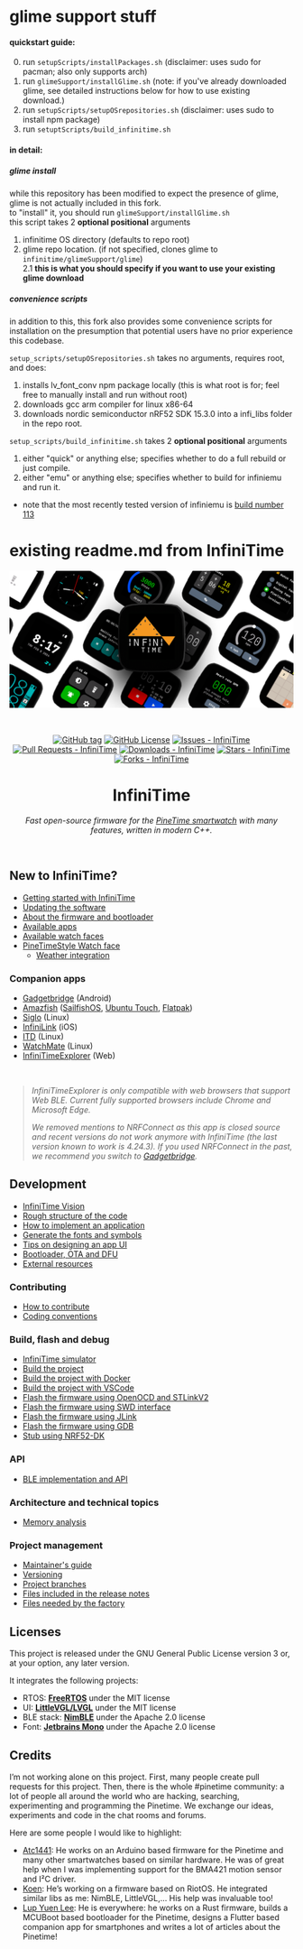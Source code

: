 # glime support stuff
#### quickstart guide:
0. run `setupScripts/installPackages.sh` (disclaimer: uses sudo for pacman; also only supports arch)
1. run `glimeSupport/installGlime.sh` (note: if you've already downloaded glime, see detailed instructions below for how to use existing download.)
2. run `setupScripts/setupOSrepositories.sh` (disclaimer: uses sudo to install npm package)
2. run `setuptScripts/build_infinitime.sh`

#### in detail:
##### glime install
while this repository has been modified to expect the presence of glime, glime is not actually included in this fork.  
to "install" it, you should run `glimeSupport/installGlime.sh`  
this script takes 2 **optional positional** arguments  
1. infinitime OS directory (defaults to repo root)
2. glime repo location. (if not specified, clones glime to `infinitime/glimeSupport/glime`)  
2.1 **this is what you should specify if you want to use your existing glime download**

##### convenience scripts
in addition to this, this fork also provides some convenience scripts for installation on the presumption that potential users have no prior experience this codebase. 

`setup_scripts/setupOSrepositories.sh` takes no arguments, requires root, and does:
1. installs lv_font_conv npm package locally (this is what root is for; feel free to manually install and run without root)
2. downloads gcc arm compiler for linux x86-64
3. downloads nordic semiconductor nRF52 SDK 15.3.0
into a infi_libs folder in the repo root.

`setup_scripts/build_infinitime.sh` takes 2 **optional positional** arguments
1. either "quick" or anything else; specifies whether to do a full rebuild or just compile.
2. either "emu" or anything else; specifies whether to build for infiniemu and run it.
- note that the most recently tested version of infiniemu is [build number 113](https://github.com/pipe01/InfiniEmu/actions/runs/12402209098)


# existing readme.md from InfiniTime


<div align="center">

![Header Image](doc/logo/watchface_collage.png)

<br>

[![GitHub tag](https://img.shields.io/github/tag/InfiniTimeOrg/InfiniTime?include_prereleases=&sort=semver&color=blue)](https://github.com/InfiniTimeOrg/InfiniTime/releases)
[![GitHub License](https://img.shields.io/github/license/InfiniTimeOrg/InfiniTime)](https://github.com/InfiniTimeOrg/InfiniLink/blob/main/LICENSE)
[![Issues - InfiniTime](https://img.shields.io/github/issues/InfiniTimeOrg/InfiniTime)](https://github.com/InfiniTimeOrg/InfiniTime/issues)
[![Pull Requests - InfiniTime](https://img.shields.io/github/issues-pr/InfiniTimeOrg/InfiniTime)](https://github.com/InfiniTimeOrg/InfiniTime/pulls)
[![Downloads - InfiniTime](https://img.shields.io/github/downloads/InfiniTimeOrg/InfiniTime/total)](https://github.com/InfiniTimeOrg/InfiniTime)
[![Stars - InfiniTime](https://img.shields.io/github/stars/InfiniTimeOrg/InfiniTime?style=social)](https://github.com/InfiniTimeOrg/InfiniTime/stargazers)
[![Forks - InfiniTime](https://img.shields.io/github/forks/InfiniTimeOrg/InfiniTime?style=social)](https://github.com/InfiniTimeOrg/InfiniTime/network/members)

# InfiniTime

*Fast open-source firmware for the [PineTime smartwatch](https://pine64.org/devices/pinetime/) with many features, written in modern C++.*

<br>

</div>

## New to InfiniTime?

- [Getting started with InfiniTime](doc/gettingStarted/gettingStarted-1.0.md)
- [Updating the software](doc/gettingStarted/updating-software.md)
- [About the firmware and bootloader](doc/gettingStarted/about-software.md)
- [Available apps](doc/gettingStarted/Applications.md)
- [Available watch faces](/doc/gettingStarted/Watchfaces.md)
- [PineTimeStyle Watch face](https://pine64.org/documentation/PineTime/Watchfaces/PineTimeStyle)
  - [Weather integration](https://pine64.org/documentation/PineTime/Software/InfiniTime_weather/)

### Companion apps

- [Gadgetbridge](https://gadgetbridge.org/) (Android)
- [Amazfish](https://github.com/piggz/harbour-amazfish/) ([SailfishOS](https://sailfishos-chum.github.io/apps/harbour-amazfish/), [Ubuntu Touch](https://open-store.io/app/uk.co.piggz.amazfish), [Flatpak](https://flathub.org/apps/uk.co.piggz.amazfish))
- [Siglo](https://github.com/alexr4535/siglo) (Linux)
- [InfiniLink](https://github.com/InfiniTimeOrg/InfiniLink) (iOS)
- [ITD](https://gitea.elara.ws/Elara6331/itd) (Linux)
- [WatchMate](https://github.com/azymohliad/watchmate) (Linux)
- [InfiniTimeExplorer](https://infinitimeexplorer.netlify.app) (Web)

<br>

> *InfiniTimeExplorer is only compatible with web browsers that support Web BLE. Current fully supported browsers include Chrome and Microsoft Edge.* 
>
> *We removed mentions to NRFConnect as this app is closed source and recent versions do not work anymore with InfiniTime (the last version known to work is 4.24.3). If you used NRFConnect in the past, we recommend you switch to [Gadgetbridge](https://gadgetbridge.org/).* 

## Development

- [InfiniTime Vision](doc/InfiniTimeVision.md)
- [Rough structure of the code](doc/code/Intro.md)
- [How to implement an application](doc/code/Apps.md)
- [Generate the fonts and symbols](src/displayapp/fonts/README.md)
- [Tips on designing an app UI](doc/ui_guidelines.md)
- [Bootloader, OTA and DFU](bootloader/README.md)
- [External resources](doc/ExternalResources.md)

### Contributing

- [How to contribute](CONTRIBUTING.md)
- [Coding conventions](doc/coding-convention.md)

### Build, flash and debug

- [InfiniTime simulator](https://github.com/InfiniTimeOrg/InfiniSim)
- [Build the project](doc/buildAndProgram.md)
- [Build the project with Docker](doc/buildWithDocker.md)
- [Build the project with VSCode](doc/buildWithVScode.md)
- [Flash the firmware using OpenOCD and STLinkV2](doc/openOCD.md)
- [Flash the firmware using SWD interface](doc/SWD.md)
- [Flash the firmware using JLink](doc/jlink.md)
- [Flash the firmware using GDB](doc/gdb.md)
- [Stub using NRF52-DK](doc/PinetimeStubWithNrf52DK.md)

### API

- [BLE implementation and API](doc/ble.md)

### Architecture and technical topics

- [Memory analysis](doc/MemoryAnalysis.md)

### Project management

- [Maintainer's guide](doc/maintainer-guide.md)
- [Versioning](doc/versioning.md)
- [Project branches](doc/branches.md)
- [Files included in the release notes](doc/filesInReleaseNotes.md)
- [Files needed by the factory](doc/files-needed-by-factory.md)

## Licenses

This project is released under the GNU General Public License version 3 or, at your option, any later version.

It integrates the following projects:

- RTOS: **[FreeRTOS](https://freertos.org)** under the MIT license
- UI: **[LittleVGL/LVGL](https://lvgl.io/)** under the MIT license
- BLE stack: **[NimBLE](https://github.com/apache/mynewt-nimble)** under the Apache 2.0 license
- Font: **[Jetbrains Mono](https://www.jetbrains.com/fr-fr/lp/mono/)** under the Apache 2.0 license

## Credits

I’m not working alone on this project. First, many people create pull requests for this project. Then, there is the whole #pinetime community: a lot of people all around the world who are hacking, searching, experimenting and programming the Pinetime. We exchange our ideas, experiments and code in the chat rooms and forums.

Here are some people I would like to highlight:

- [Atc1441](https://github.com/atc1441/): He works on an Arduino based firmware for the Pinetime and many other smartwatches based on similar hardware. He was of great help when I was implementing support for the BMA421 motion sensor and I²C driver.
- [Koen](https://github.com/bosmoment): He’s working on a firmware based on RiotOS. He integrated similar libs as me: NimBLE, LittleVGL,… His help was invaluable too!
- [Lup Yuen Lee](https://github.com/lupyuen): He is everywhere: he works on a Rust firmware, builds a MCUBoot based bootloader for the Pinetime, designs a Flutter based companion app for smartphones and writes a lot of articles about the Pinetime!
